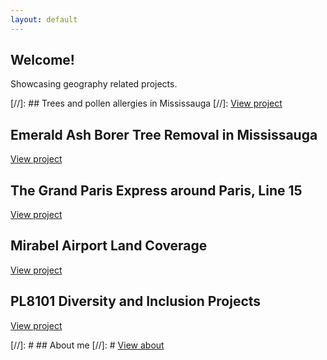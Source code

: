 ```yaml
---
layout: default
---
```


## Welcome!
Showcasing geography related projects.

[//]: ## Trees and pollen allergies in Mississauga
[//]: [View project](./proj_treeallergy.html)

## Emerald Ash Borer Tree Removal in Mississauga
[View project](./proj_emeraldashborer.html)

## The Grand Paris Express around Paris, Line 15
[View project](./proj_gpeligne15.html)

## Mirabel Airport Land Coverage
[View project](./proj_aeroportmirabel.html)

## PL8101 Diversity and Inclusion Projects
[View project](/diversityinclusion.html)


[//]: # ## About me
[//]: # [View about](./about.html)
